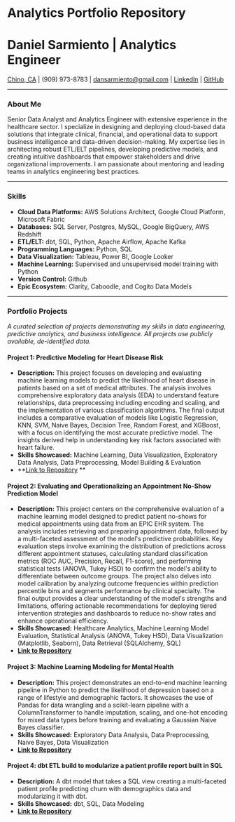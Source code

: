 # Analytics Portfolio Repository
# Daniel Sarmiento | Analytics Engineer
[Chino, CA](https://www.google.com/maps/place/Chino,+CA) | (909) 973-8783 | dansarmiento@gmail.com | [LinkedIn](https://www.linkedin.com/in/DanSarmiento/) | [GitHub](https://github.com/dansarmiento/analytics_portfolio)

---

### About Me

Senior Data Analyst and Analytics Engineer with extensive experience in the healthcare sector. I specialize in designing and deploying cloud-based data solutions that integrate clinical, financial, and operational data to support business intelligence and data-driven decision-making. My expertise lies in architecting robust ETL/ELT pipelines, developing predictive models, and creating intuitive dashboards that empower stakeholders and drive organizational improvements. I am passionate about mentoring and leading teams in analytics engineering best practices.

---

### Skills

* **Cloud Data Platforms:** AWS Solutions Architect, Google Cloud Platform, Microsoft Fabric
* **Databases:** SQL Server, Postgres, MySQL, Google BigQuery, AWS Redshift 
* **ETL/ELT:** dbt, SQL, Python, Apache Airflow, Apache Kafka 
* **Programming Languages:** Python, SQL 
* **Data Visualization:** Tableau, Power BI, Google Looker 
* **Machine Learning:** Supervised and unsupervised model training with Python 
* **Version Control:** Github 
* **Epic Ecosystem:** Clarity, Caboodle, and Cogito Data Models 

---

### Portfolio Projects

*A curated selection of projects demonstrating my skills in data engineering, predictive analytics, and business intelligence. All projects use publicly available, de-identified data.*

#### Project 1: Predictive Modeling for Heart Disease Risk
* **Description:** This project focuses on developing and evaluating machine learning models to predict the likelihood of heart disease in patients based on a set of medical attributes. The analysis involves comprehensive exploratory data analysis (EDA) to understand feature relationships, data preprocessing including encoding and scaling, and the implementation of various classification algorithms. The final output includes a comparative evaluation of models like Logistic Regression, KNN, SVM, Naive Bayes, Decision Tree, Random Forest, and XGBoost, with a focus on identifying the most accurate predictive model. The insights derived help in understanding key risk factors associated with heart failure.
* **Skills Showcased:** Machine Learning, Data Visualization, Exploratory Data Analysis, Data Preprocessing, Model Building & Evaluation
* **[Link to Repository](https://github.com/dansarmiento/machine_learning_notebooks/blob/main/Heart_Failure_Prediction.ipynb) **

#### Project 2: Evaluating and Operationalizing an Appointment No-Show Prediction Model
* **Description:** This project centers on the comprehensive evaluation of a machine learning model designed to predict patient no-shows for medical appointments using data from an EPIC EHR system. The analysis includes retrieving and preparing appointment data, followed by a multi-faceted assessment of the model's predictive probabilities. Key evaluation steps involve examining the distribution of predictions across different appointment statuses, calculating standard classification metrics (ROC AUC, Precision, Recall, F1-score), and performing statistical tests (ANOVA, Tukey HSD) to confirm the model's ability to differentiate between outcome groups. The project also delves into model calibration by analyzing outcome frequencies within prediction percentile bins and segments performance by clinical specialty. The final output provides a clear understanding of the model's strengths and limitations, offering actionable recommendations for deploying tiered intervention strategies and dashboards to reduce no-show rates and enhance operational efficiency.
* **Skills Showcased:** Healthcare Analytics, Machine Learning Model Evaluation, Statistical Analysis (ANOVA, Tukey HSD), Data Visualization (Matplotlib, Seaborn), Data Retrieval (SQLAlchemy, SQL)
* **[Link to Repository](https://github.com/dansarmiento/analytics_portfolio/blob/main/EPIC_no_show_predict_evaluation.ipynb)**

#### Project 3: Machine Learning Modeling for Mental Health
* **Description:** This project demonstrates an end-to-end machine learning pipeline in Python to predict the likelihood of depression based on a range of lifestyle and demographic factors. It showcases the use of Pandas for data wrangling and a scikit-learn pipeline with a ColumnTransformer to handle imputation, scaling, and one-hot encoding for mixed data types before training and evaluating a Gaussian Naive Bayes classifier.
* **Skills Showcased:** Exploratory Data Analysis, Data Preprocessing, Naive Bayes, Data Visualization
* **[Link to Repository](https://github.com/dansarmiento/machine_learning_notebooks/blob/main/Naive_Bayes_for_Depression.ipynb)**

#### Project 4: dbt ETL build to modularize a patient profile report built in SQL
* **Description:** A dbt model that takes a SQL view creating a multi-faceted patient profile predicting churn with demographics data and modularizing it with dbt.
* **Skills Showcased:** dbt, SQL, Data Modeling
* **[Link to Repository](https://github.com/dansarmiento/dbt_data_build_tool)**
